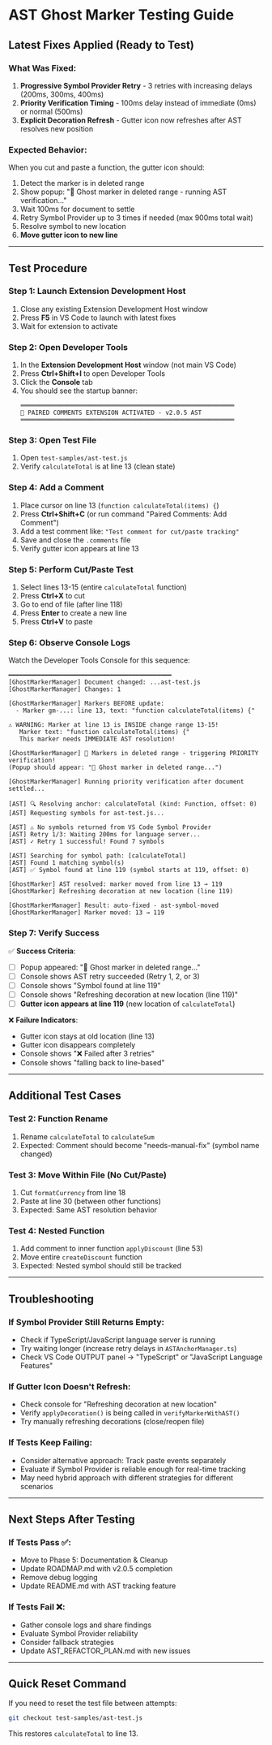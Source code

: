 # AST Ghost Marker Testing Guide

## Latest Fixes Applied (Ready to Test)

### What Was Fixed:
1. **Progressive Symbol Provider Retry** - 3 retries with increasing delays (200ms, 300ms, 400ms)
2. **Priority Verification Timing** - 100ms delay instead of immediate (0ms) or normal (500ms)
3. **Explicit Decoration Refresh** - Gutter icon now refreshes after AST resolves new position

### Expected Behavior:
When you cut and paste a function, the gutter icon should:
1. Detect the marker is in deleted range
2. Show popup: "🚨 Ghost marker in deleted range - running AST verification..."
3. Wait 100ms for document to settle
4. Retry Symbol Provider up to 3 times if needed (max 900ms total wait)
5. Resolve symbol to new location
6. **Move gutter icon to new line**

---

## Test Procedure

### Step 1: Launch Extension Development Host
1. Close any existing Extension Development Host window
2. Press **F5** in VS Code to launch with latest fixes
3. Wait for extension to activate

### Step 2: Open Developer Tools
1. In the **Extension Development Host** window (not main VS Code)
2. Press **Ctrl+Shift+I** to open Developer Tools
3. Click the **Console** tab
4. You should see the startup banner:
   ```
   ═══════════════════════════════════════════════════════════
   🚀 PAIRED COMMENTS EXTENSION ACTIVATED - v2.0.5 AST
   ═══════════════════════════════════════════════════════════
   ```

### Step 3: Open Test File
1. Open `test-samples/ast-test.js`
2. Verify `calculateTotal` is at line 13 (clean state)

### Step 4: Add a Comment
1. Place cursor on line 13 (`function calculateTotal(items) {`)
2. Press **Ctrl+Shift+C** (or run command "Paired Comments: Add Comment")
3. Add a test comment like: `"Test comment for cut/paste tracking"`
4. Save and close the `.comments` file
5. Verify gutter icon appears at line 13

### Step 5: Perform Cut/Paste Test
1. Select lines 13-15 (entire `calculateTotal` function)
2. Press **Ctrl+X** to cut
3. Go to end of file (after line 118)
4. Press **Enter** to create a new line
5. Press **Ctrl+V** to paste

### Step 6: Observe Console Logs
Watch the Developer Tools Console for this sequence:

```
━━━━━━━━━━━━━━━━━━━━━━━━━━━━━━━━━━━━━━━━━━━━━
[GhostMarkerManager] Document changed: ...ast-test.js
[GhostMarkerManager] Changes: 1

[GhostMarkerManager] Markers BEFORE update:
  - Marker gm-...: line 13, text: "function calculateTotal(items) {"

⚠️ WARNING: Marker at line 13 is INSIDE change range 13-15!
   Marker text: "function calculateTotal(items) {"
   This marker needs IMMEDIATE AST resolution!

[GhostMarkerManager] 🚨 Markers in deleted range - triggering PRIORITY verification!
(Popup should appear: "🚨 Ghost marker in deleted range...")

[GhostMarkerManager] Running priority verification after document settled...

[AST] 🔍 Resolving anchor: calculateTotal (kind: Function, offset: 0)
[AST] Requesting symbols for ast-test.js...

[AST] ⚠️ No symbols returned from VS Code Symbol Provider
[AST] Retry 1/3: Waiting 200ms for language server...
[AST] ✓ Retry 1 successful! Found 7 symbols

[AST] Searching for symbol path: [calculateTotal]
[AST] Found 1 matching symbol(s)
[AST] ✅ Symbol found at line 119 (symbol starts at 119, offset: 0)

[GhostMarker] AST resolved: marker moved from line 13 → 119
[GhostMarker] Refreshing decoration at new location (line 119)

[GhostMarkerManager] Result: auto-fixed - ast-symbol-moved
[GhostMarkerManager] Marker moved: 13 → 119
```

### Step 7: Verify Success
✅ **Success Criteria**:
- [ ] Popup appeared: "🚨 Ghost marker in deleted range..."
- [ ] Console shows AST retry succeeded (Retry 1, 2, or 3)
- [ ] Console shows "Symbol found at line 119"
- [ ] Console shows "Refreshing decoration at new location (line 119)"
- [ ] **Gutter icon appears at line 119** (new location of `calculateTotal`)

❌ **Failure Indicators**:
- Gutter icon stays at old location (line 13)
- Gutter icon disappears completely
- Console shows "❌ Failed after 3 retries"
- Console shows "falling back to line-based"

---

## Additional Test Cases

### Test 2: Function Rename
1. Rename `calculateTotal` to `calculateSum`
2. Expected: Comment should become "needs-manual-fix" (symbol name changed)

### Test 3: Move Within File (No Cut/Paste)
1. Cut `formatCurrency` from line 18
2. Paste at line 30 (between other functions)
3. Expected: Same AST resolution behavior

### Test 4: Nested Function
1. Add comment to inner function `applyDiscount` (line 53)
2. Move entire `createDiscount` function
3. Expected: Nested symbol should still be tracked

---

## Troubleshooting

### If Symbol Provider Still Returns Empty:
- Check if TypeScript/JavaScript language server is running
- Try waiting longer (increase retry delays in `ASTAnchorManager.ts`)
- Check VS Code OUTPUT panel → "TypeScript" or "JavaScript Language Features"

### If Gutter Icon Doesn't Refresh:
- Check console for "Refreshing decoration at new location"
- Verify `applyDecoration()` is being called in `verifyMarkerWithAST()`
- Try manually refreshing decorations (close/reopen file)

### If Tests Keep Failing:
- Consider alternative approach: Track paste events separately
- Evaluate if Symbol Provider is reliable enough for real-time tracking
- May need hybrid approach with different strategies for different scenarios

---

## Next Steps After Testing

### If Tests Pass ✅:
- Move to Phase 5: Documentation & Cleanup
- Update ROADMAP.md with v2.0.5 completion
- Remove debug logging
- Update README.md with AST tracking feature

### If Tests Fail ❌:
- Gather console logs and share findings
- Evaluate Symbol Provider reliability
- Consider fallback strategies
- Update AST_REFACTOR_PLAN.md with new issues

---

## Quick Reset Command

If you need to reset the test file between attempts:

```bash
git checkout test-samples/ast-test.js
```

This restores `calculateTotal` to line 13.
